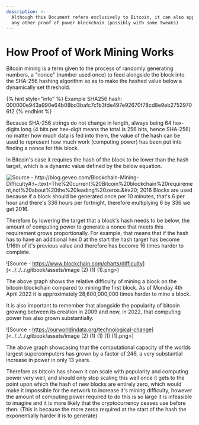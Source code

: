 ```yaml
---
description: >-
  Although this Document refers exclusively to Bitcoin, it can also applied to
  any other proof of power blockchain (possibly with some tweaks)
---
```


# How Proof of Work Mining Works

Bitcoin mining is a term given to the process of randomly generating numbers, a "nonce" (number used once) to feed alongside the block into the SHA-256 hashing algorithm so as to make the hashed value below a dynamically set threshold.

{% hint style="info" %}
Example SHA256 hash: 000000e943a990e64b08bd3bafc7c1b3fde497e92670f78cd8e9eb27529706f2
{% endhint %}

Because SHA-256 strings do not change in length, always being 64 hex-digits long (4 bits per hex-digit means the total is 256 bits, hence SHA-256) no matter how much data is fed into them, the value of the hash can be used to represent how much work (computing power) has been put into finding a nonce for this block.

In Bitcoin's case it requires the hash of the block to be lower than the hash target, which is a dynamic value defined by the below equation.

![Source - http://blog.geveo.com/Blockchain-Mining-Difficulty#:\~:text=The%20current%20Bitcoin%20blockchain%20requirement,not%20about%20the%20leading%20zeros.&#x20;
2016 Blocks are used because if a block should be generated once per 10 minutes, that's 6 per hour and there's 336 hours per fortnight, therefore multiplying 6 by 336 we get 2016.](<../../../.gitbook/assets/image (1) (1) (1).png>)

Therefore by lowering the target that a block's hash needs to be below, the amount of computing power to generate a nonce that meets this requirement grows proportionally. For example, that means that if the hash has to have an additional hex 0 at the start the hash target has become 1/16th of it's previous value and therefore has become 16 times harder to complete.

![Source - https://www.blockchain.com/charts/difficulty](<../../../.gitbook/assets/image (2) (1) (1).png>)

The above graph shows the relative difficulty of mining a block on the bitcoin blockchain compared to mining the first block. As of Monday 4th April 2022 it is approximately 28,600,000,000 times harder to mine a block.

It is also important to remember that alongside the popularity of bitcoin growing between its creation in 2009 and now, in 2022, that computing power has also grown substantially.

![Source - https://ourworldindata.org/technological-change](<../../../.gitbook/assets/image (2) (1) (1) (1) (1).png>)

The above graph showcasing that the computational capacity of the worlds largest supercomputers has grown by a factor of 246, a very substantial increase in power in only 13 years.

Therefore as bitcoin has shown it can scale with popularity and computing power very well, and should only stop scaling this well once it gets to the point upon which the hash of new blocks are entirely zero, which would make it impossible for the network to increase it's mining difficulty, however the amount of computing power required to do this is so large it is infeasible to imagine and it is more likely that the cryptocurrency ceases use before then. (This is because the more zeros required at the start of the hash the exponentially harder it is to generate)
